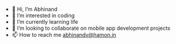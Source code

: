 - 👋 Hi, I’m Abhinand
- 👀 I’m interested in coding
- 🌱 I’m currently learning life
- 💞️ I’m looking to collaborate on mobile app development projects
- 📫 How to reach me abhinandv@hamon.in

<!---
abhinandv-hamon/abhinandv-hamon is a ✨ special ✨ repository because its `README.md` (this file) appears on your GitHub profile.
You can click the Preview link to take a look at your changes.
--->
